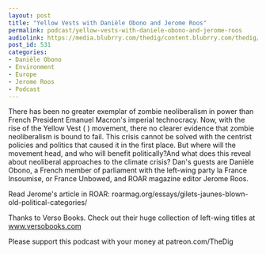 ```yaml
---
layout: post
title: "Yellow Vests with Danièle Obono and Jerome Roos"
permalink: podcast/yellow-vests-with-daniele-obono-and-jerome-roos
audiolink: https://media.blubrry.com/thedig/content.blubrry.com/thedig/The_Dig_-_EP_169_-_ObonoRoos.mp3
post_id: 531
categories: 
- Danièle Obono
- Environment
- Europe
- Jerome Roos
- Podcast
---
```


There has been no greater exemplar of zombie neoliberalism in power than French President Emanuel Macron's imperial technocracy. Now, with the rise of the Yellow Vest (
) movement, there no clearer evidence that zombie neoliberalism is bound to fail. This crisis cannot be solved with the centrist policies and politics that caused it in the first place. But where will the movement head, and who will benefit politically?And what does this reveal about neoliberal approaches to the climate crisis? Dan's guests are Danièle Obono, a French member of parliament with the left-wing party la France Insoumise, or France Unbowed, and ROAR magazine editor Jerome Roos.

Read Jerome's article in ROAR: roarmag.org/essays/gilets-jaunes-blown-old-political-categories/

Thanks to Verso Books. Check out their huge collection of left-wing titles at www.versobooks.com

Please support this podcast with your money at patreon.com/TheDig